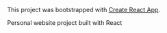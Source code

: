 This project was bootstrapped with [Create React App](https://github.com/facebook/create-react-app).

Personal website project built with React

